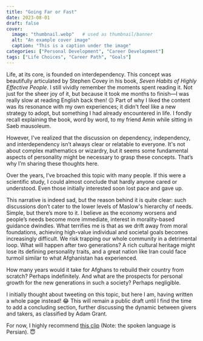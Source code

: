 ```yaml
---
title: "Going Far or Fast"
date: 2023-08-01
draft: false
cover:
  image: "thumbnail.webp"   # used as thumbnail/banner
  alt: "An example cover image"
  caption: "This is a caption under the image"
categories: ["Personal Development", "Career Development"]
tags: ["Life Choices", "Career Path", "Goals"]
---
```


Life, at its core, is founded on interdependency. This concept was beautifully articulated by Stephen Covey in his book, *Seven Habits of Highly Effective People*. I still vividly remember the moments spent reading it. Not just for the sheer joy of it, but because it took me months to finish—I was really slow at reading English back then! 😑 Part of why I liked the content was its resonance with my own experiences; it didn't feel like a new strategy to adopt, but something I had already encountered in life. I fondly recall explaining the book, word by word, to my friend Amin while sitting in Saeb mausoleum.

However, I've realized that the discussion on dependency, independency, and interdependency isn’t always clear or relatable to everyone. It's not about complex mathematics or wizardry, but it seems some fundamental aspects of personality might be necessary to grasp these concepts. That’s why I’m sharing these thoughts here.

Over the years, I’ve broached this topic with many people. If this were a scientific study, I could almost conclude that hardly anyone cared or understood. Even those initially interested soon lost pace and gave up.

This narrative is indeed sad, but the reason behind it is quite clear: such discussions don’t cater to the lower levels of Maslow's hierarchy of needs. Simple, but there’s more to it. I believe as the economy worsens and people’s needs become more immediate, interest in morality-based guidance dwindles. What terrifies me is that as we drift away from moral foundations, achieving high-value individual and societal goals becomes increasingly difficult. We risk trapping our whole community in a detrimental loop. What will happen after two generations? A rich cultural heritage might lose its defining personality traits, and a great nation like Iran could face turmoil similar to what Afghanistan has experienced.

How many years would it take for Afghans to rebuild their country from scratch? Perhaps indefinitely. And what are the prospects for personal growth for the new generations in such a society? Perhaps negligible.

I initially thought about tweeting on this topic, but here I am, having written a whole page instead! 😂 This will remain a public draft until I find the time to add a concluding section, further discussing the dynamic between givers and takers, as classified by Adam Grant.

For now, I highly recommend [this clip](https://www.youtube.com/watch?v=U0qveRSr-Zk) (Note: the spoken language is Persian). 😇